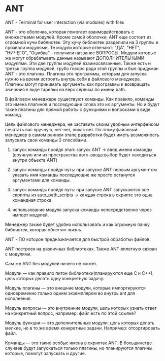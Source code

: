 # ANT

ANT - Terminal for user interaction (via modules) with files

ANT - это оболочка, которая помогает взаимодействовать с множествами модулей.
Кроме самой оболочки, ANT еще состоит из огромной кучи библиотек. Эту кучу
библиотек разделили на 3 группы и прозвали модулями. Те модули которые
отвечают: "ДА", "НЕТ", "НИЧЕГО", "Ошибка" - получили название ВОПРОСЫ. Модули
которые же могут обрабатывать данные называют ДОПОЛНИТЕЛЬНЫМИ модулями. Эти две
группы модулей взаимосвязанные. Также есть и третья группа модулей, грубо
говоря ради этой группы и был придуман ANT - это плагины. Плагины это
программы, которым для запуска нужно на время встроить внутрь себя в файлового
менеджера. Плагины могут принимать аргументы как программы и возвращать
значения в виде тарелки на верх сервиза по имени bath.

В файловом менеджере существуют команды. Как правило, команды это имена
плагинов и последующие слова это их аргументы. Но и будут такие плагины для
прямой работы с функциями и вопросами в виде команд.

Цель файлового менеджера, не заставить своим удобным интерфейсом печатать вас
вручную, нет-нет, никак нет. По этому файловый менеджер в самом раннем этапе
разработки будет иметь возможность запускать свои команды 3 способами.

1. запуск команды пройдя этап: запуск ANT -> ввод имени команды (вручную или из
пространства авто-ввода:выбор будет находиться внутри объекта ANT)

2. запуск команды пройдя путь: при запуске ANT первым аргументом указать имя
команды последующие же просто останутся аргументами для команды.

3. запуск команды пройдя путь: при запуске ANT запускаются все скрипты из
auto_path_scripts -> каждая строка в скрипте это одна командная строка.

4. использование модуля запуска команды непосредственно через импорт модулей.

Менеджер также будет удобно использовать и как огромную пачку библиотек,
которая облегчит жизнь.

ANT - ПО которое предназначается для быстрой обработки файлов.

ANT построен на различных библиотеках. Также ANT вплотную связан с модулями.

Сам же ANT без модулей ничего не может.

Модули — как правило питон библиотеки(планируются еще С и С++), цель которых
делать одну конкретную задачу.

Модуль плагины — это внешние модули, которые импортируются одновременно только
одним экземпляром во внутрь ant для исполнения.

Модуль вопросы — это внутренние модули, цель которых узнать ответ на конкретный
вопрос, например: файл есть по этой ссылке?

Модуль функции — это дополнительные модули, цель которых делать мелкие, но в то
же время конкретные задачи. Например: отсортировать файл.

Команды — это такие особые имена в скриптах ANT. В большинстве случаев будут
запускаться только плагины, но планируются плагины которые, помогут запускать и
другие.
